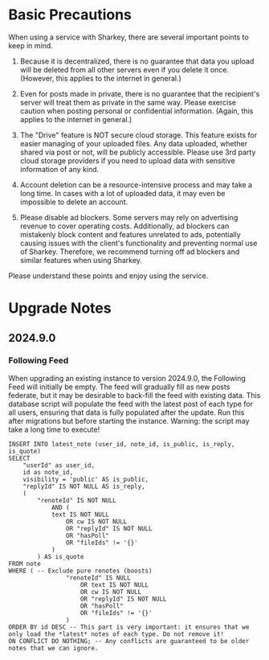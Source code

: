 # Basic Precautions

When using a service with Sharkey, there are several important points to keep in mind.

1. Because it is decentralized, there is no guarantee that data you upload will be deleted from all other servers even if you delete it once. (However, this applies to the internet in general.)

2. Even for posts made in private, there is no guarantee that the recipient's server will treat them as private in the same way. Please exercise caution when posting personal or confidential information. (Again, this applies to the internet in general.)

3. The "Drive" feature is NOT secure cloud storage. This feature exists for easier managing of your uploaded files.
Any data uploaded, whether shared via post or not, will be publicly accessible. Please use 3rd party cloud storage providers if you need to upload data with sensitive information of any kind. 

4. Account deletion can be a resource-intensive process and may take a long time. In cases with a lot of uploaded data, it may even be impossible to delete an account.

5. Please disable ad blockers. Some servers may rely on advertising revenue to cover operating costs. Additionally, ad blockers can mistakenly block content and features unrelated to ads, potentially causing issues with the client's functionality and preventing normal use of Sharkey. Therefore, we recommend turning off ad blockers and similar features when using Sharkey.

Please understand these points and enjoy using the service.

# Upgrade Notes

## 2024.9.0

### Following Feed

When upgrading an existing instance to version 2024.9.0, the Following Feed will initially be empty.
The feed will gradually fill as new posts federate, but it may be desirable to back-fill the feed with existing data.
This database script will populate the feed with the latest post of each type for all users, ensuring that data is fully populated after the update.
Run this after migrations but before starting the instance.
Warning: the script may take a long time to execute! 

```postgresql
INSERT INTO latest_note (user_id, note_id, is_public, is_reply, is_quote)
SELECT
	"userId" as user_id,
	id as note_id,
	visibility = 'public' AS is_public,
	"replyId" IS NOT NULL AS is_reply,
	(
		"renoteId" IS NOT NULL
			AND (
			text IS NOT NULL
				OR cw IS NOT NULL
				OR "replyId" IS NOT NULL
				OR "hasPoll"
				OR "fileIds" != '{}'
			)
		) AS is_quote
FROM note
WHERE ( -- Exclude pure renotes (boosts)
				"renoteId" IS NULL
					OR text IS NOT NULL
					OR cw IS NOT NULL
					OR "replyId" IS NOT NULL
					OR "hasPoll"
					OR "fileIds" != '{}'
				)
ORDER BY id DESC -- This part is very important: it ensures that we only load the *latest* notes of each type. Do not remove it!
ON CONFLICT DO NOTHING; -- Any conflicts are guaranteed to be older notes that we can ignore.
```
